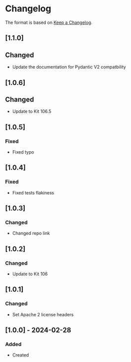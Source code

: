 # Changelog
The format is based on [Keep a Changelog](https://keepachangelog.com/en/1.0.0/).

## [1.1.0]
## Changed
- Update the documentation for Pydantic V2 compatbility

## [1.0.6]
## Changed
- Update to Kit 106.5

## [1.0.5]
### Fixed
- Fixed typo

## [1.0.4]
### Fixed
- Fixed tests flakiness

## [1.0.3]
### Changed
- Changed repo link

## [1.0.2]
### Changed
- Update to Kit 106

## [1.0.1]
### Changed
- Set Apache 2 license headers

## [1.0.0] - 2024-02-28
### Added
- Created
